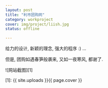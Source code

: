 ```yaml
---
layout: post 
title: "利市团购网"
category: workproject
cover: img/project/liish.jpg
status: offline

---
```



给力的设计, 新颖的理念, 强大的程序 :) ...

但是, 团购如遇春笋般袭来, 又如一夜寒风, 都谢了.

![网站截图][1]


  [1]: {{ site.uploads }}{{ page.cover }}